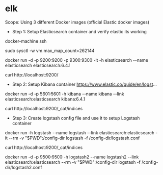 # elk
Scope: Using 3 different Docker images (official Elastic docker images) 
- Step 1: Setup Elasticsearch container and verify elastic its working 

docker-machine ssh 

sudo sysctl -w vm.max_map_count=262144

docker run -d -p 9200:9200 -p 9300:9300 -it -h elasticsearch --name elasticsearch elasticsearch:6.4.1

curl http://localhost:9200/ 

- Step 2: Setup Kibana container https://www.elastic.co/guide/en/logst... 

docker run -d -p 5601:5601 -h kibana --name kibana --link elasticsearch:elasticsearch kibana:6.4.1 

curl http://localhost:9200/_cat/indices 

- Step 3: Create logstash config file and use it to setup Logstash container 

docker run -h logstash --name logstash --link elasticsearch:elasticsearch -it --rm -v "$PWD":/config-dir logstash -f /config-dir/logstash.conf 

curl http://localhost:9200/_cat/indices 

docker run -d -p 9500:9500 -h logstash2 --name logstash2 --link elasticsearch:elasticsearch --rm -v "$PWD":/config-dir logstash -f /config-dir/logstash2.conf
